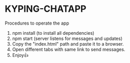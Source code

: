 # KYPING-CHATAPP

Procedures to operate the app

1) npm install (to install all dependencies)
2) npm start   (server listens for messages and updates)
3) Copy the "index.html" path and paste it to a browser.
4) Open different tabs with same link to send messages.
5) Enjoy👍
